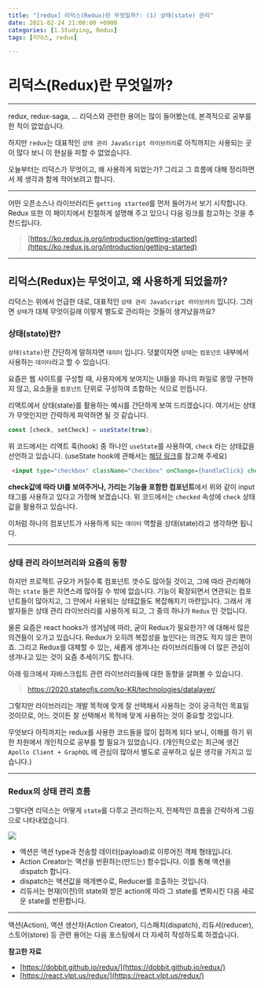 ```yaml
---
title: "[redux] 리덕스(Redux)란 무엇일까?: (1) 상태(state) 관리"
date: 2021-02-24 21:00:00 +0900
categories: [1.Studying, Redux]
tags: [리덕스, redux]

---
```

# **리덕스(Redux)란 무엇일까?**
---
redux, redux-saga, ... 리덕스와 관련한 용어는 많이 들어봤는데, 본격적으로 공부를 한 적이 없었습니다.

하지만 `redux`는 대표적인 `상태 관리 JavaScript 라이브러리`로 아직까지는 사용되는 곳이 많다 보니 이 현실을 피할 수 없었습니다.

오늘부터는 리덕스가 무엇이고, 왜 사용하게 되었는가? 그리고 그 흐름에 대해 정리하면서 제 생각과 함께 적어보려고 합니다.

---

어떤 오픈소스나 라이브러리든 `getting started`를 먼저 들어가서 보기 시작합니다. Redux 또한 이 페이지에서 친절하게 설명해 주고 있으니 다음 링크를 참고하는 것을 추천드립니다.
> [https://ko.redux.js.org/introduction/getting-started](https://ko.redux.js.org/introduction/getting-started)

---

## **리덕스(Redux)는 무엇이고, 왜 사용하게 되었을까?**
리덕스는 위에서 언급한 대로, 대표적인 `상태 관리 JavaScript 라이브러리` 입니다. 그러면 `상태`가 대체 무엇이길래 이렇게 별도로 관리하는 것들이 생겨났을까요?

### **상태(state)란?**
`상태(state)`란 간단하게 말하자면 `데이터` 입니다. 덧붙이자면 `상태`는 `컴포넌트` 내부에서 사용하는 `데이터`라고 할 수 있습니다.

요즘은 웹 사이트를 구성할 때, 사용자에게 보여지는 UI들을 하나의 파일로 몽땅 구현하지 않고, 요소들을 `컴포넌트` 단위로 구성하여 조합하는 식으로 만듭니다.

리액트에서 상태(state)를 활용하는 예시를 간단하게 보여 드리겠습니다. 여기서는 상태가 무엇인지만 간략하게 파악하면 될 것 같습니다.
```javascript
const [check, setCheck] = useState(true);
```
위 코드에서는 리액트 훅(hook) 중 하나인 `useState`를 사용하여, `check` 라는 상태값을 선언하고 있습니다. (useState hook에 관해서는 [해당 링크](https://chanhuiseok.github.io/posts/react-6/)를 참고해 주세요)
```html
 <input type="checkbox" className="checkbox" onChange={handleClick} checked={check} />
```
**check값에 따라 UI를 보여주거나, 가리는 기능을 포함한 컴포넌트**에서 위와 같이 input 태그를 사용하고 있다고 가정해 보겠습니다. 위 코드에서는 `checked` 속성에 `check` 상태값을 활용하고 있습니다.

이처럼 하나의 컴포넌트가 사용하게 되는 `데이터` 역할을 상태(state)라고 생각하면 됩니다.

---

### **상태 관리 라이브러리와 요즘의 동향**
하지만 프로젝트 규모가 커질수록 컴포넌트 갯수도 많아질 것이고, 그에 따라 관리해야 하는 `state` 들은 자연스레 많아질 수 밖에 없습니다. 기능이 확장되면서 연관되는 컴포넌트들이 많아지고, 그 안에서 사용되는 상태값들도 복잡해지기 마련입니다. 그래서 개발자들은 상태 관리 라이브러리를 사용하게 되고, 그 중의 하나가 `Redux` 인 것입니다.

물론 요즘은 react hooks가 생겨남에 따라, 굳이 Redux가 필요한가? 에 대해서 많은 의견들이 오가고 있습니다. Redux가 오히려 복잡성을 높인다는 의견도 적지 않은 편이죠. 그리고 Redux를 대체할 수 있는, 새롭게 생겨나는 라이브러리들에 더 많은 관심이 생겨나고 있는 것이 요즘 추세이기도 합니다.

아래 링크에서 자바스크립트 관련 라이브러리들에 대한 동향을 살펴볼 수 있습니다.
> https://2020.stateofjs.com/ko-KR/technologies/datalayer/

그렇지만 라이브러리는 개발 목적에 맞게 잘 선택해서 사용하는 것이 궁극적인 목표일 것이므로, 어느 것이든 잘 선택해서 목적에 맞게 사용하는 것이 중요할 것입니다.

무엇보다 아직까지는 redux를 사용한 코드들을 많이 접하게 되다 보니, 이해를 하기 위한 차원에서 개인적으로 공부를 할 필요가 있었습니다. (개인적으로는 최근에 생긴 `Apollo Client + GraphQL` 에 관심이 많아서 별도로 공부하고 싶은 생각을 가지고 있습니다.)

---

### **Redux의 상태 관리 흐름**
그렇다면 리덕스는 어떻게 `state`를 다루고 관리하는지, 전체적인 흐름을 간략하게 그림으로 나타내었습니다.

![](https://drive.google.com/uc?export=download&id=1mffQ7o-Wv1BGj5AZY-R8zU76UPZ63ZAz)

* 액션은 액션 type과 전송할 데이터(payload)로 이루어진 객체 형태입니다.
* Action Creator는 액션을 반환하는(만드는) 함수입니다. 이를 통해 액션을 dispatch 합니다.
* dispatch는 액션값을 매개변수로, Reducer를 호출하는 것입니다.
* 리듀서는 현재(이전)의 state와 받은 action에 따라 그 state를 변화시킨 다음 새로운 state를 반환합니다.

---
액션(Action), 액션 생산자(Action Creator), 디스패치(dispatch), 리듀서(reducer), 스토어(store) 등 관련 용어는 다음 포스팅에서 더 자세히 작성하도록 하겠습니다.

**참고한 자료**
* [https://dobbit.github.io/redux/](https://dobbit.github.io/redux/)
* [https://react.vlpt.us/redux/](https://react.vlpt.us/redux/)
